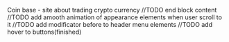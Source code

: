 Coin base - site about trading crypto currency
//TODO end block content
//TODO add amooth animation of appearance elements when user scroll to it
//TODO add modificator before to header menu elements
//TODO add hover to buttons(finished)